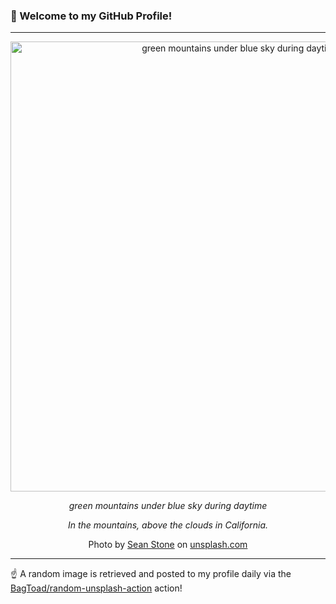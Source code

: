 ### 👋 Welcome to my GitHub Profile!

----

<div align="center">
  <img width="720" src="https://images.unsplash.com/photo-1593030659127-893c67cbc4ba?crop=entropy&cs=tinysrgb&fit=max&fm=jpg&ixid=M3w1NTI0OTR8MHwxfHJhbmRvbXx8fHx8fHx8fDE3MDY3Njc3MjV8&ixlib=rb-4.0.3&q=80&w=1080" alt="green mountains under blue sky during daytime">
  
  <em>green mountains under blue sky during daytime</em>
  
  <em>In the mountains, above the clouds in California.</em>
  
  Photo by [Sean Stone](https://www.nomossproductions.com/) on [unsplash.com](https://unsplash.com/)
</div>

----

☝️ A random image is retrieved and posted to my profile daily via the [BagToad/random-unsplash-action](https://github.com/BagToad/random-unsplash-action) action!
